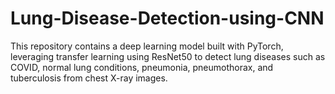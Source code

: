 # Lung-Disease-Detection-using-CNN
This repository contains a deep learning model built with PyTorch, leveraging transfer learning using ResNet50 to detect lung diseases such as COVID, normal lung conditions, pneumonia, pneumothorax, and tuberculosis from chest X-ray images.
